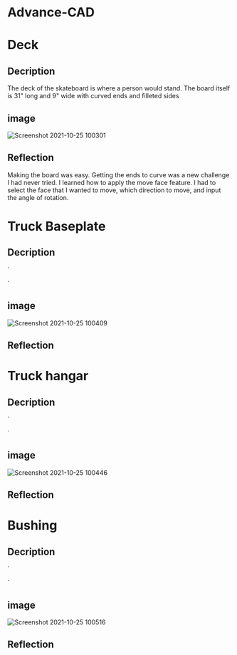 # Advance-CAD
 
# Deck

## Decription

The deck of the skateboard is where a person would stand. The board itself is 31" long and 9" wide with curved ends and filleted sides 


## image
 ![Screenshot 2021-10-25 100301](https://user-images.githubusercontent.com/71407132/138710134-f1c2c5a6-f5a9-4212-a62a-0aa68107bee0.png)
## Reflection
Making the board was easy. Getting the ends to curve was a new challenge I had never tried. I learned how to apply the move face feature. I had to select the face that I wanted to move, which direction to move, and input the angle of rotation.

# Truck Baseplate

## Decription
`

`

## image
![Screenshot 2021-10-25 100409](https://user-images.githubusercontent.com/71407132/138710343-8c06ab50-40f3-4907-8bbb-97f4c24b43c1.png)

## Reflection


# Truck hangar

## Decription
`

`

## image
![Screenshot 2021-10-25 100446](https://user-images.githubusercontent.com/71407132/138710420-cfcb6105-15d3-49da-a78c-d47ffad57cd9.png)

## Reflection

# Bushing

## Decription
`

`

## image
![Screenshot 2021-10-25 100516](https://user-images.githubusercontent.com/71407132/138710509-d9fe2891-f296-4297-b161-9e875ae14a2b.png)

## Reflection
